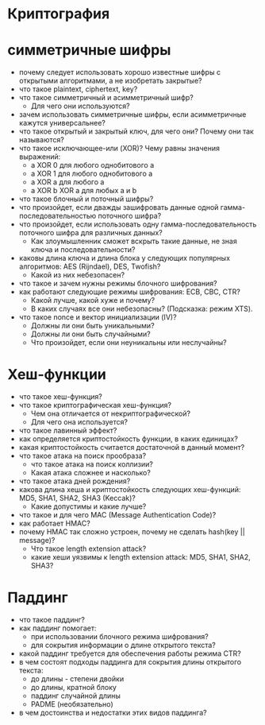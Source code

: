 # Криптография

# симметричные шифры

- почему следует использовать хорошо известные шифры с открытыми алгоритмами, а
  не изобретать закрытые?
- что такое plaintext, ciphertext, key?
- что такое симметричный и асимметричный шифр?
  - Для чего они используются?
- зачем использовать симметричные шифры, если асимметричные кажутся
  универсальнее?
- что такое открытый и закрытый ключ, для чего они? Почему они так называются?
- что такое исключающее-или (XOR)? Чему равны значения выражений:
  - a XOR 0 для любого однобитового a
  - a XOR 1 для любого однобитового a
  - a XOR a для любого a
  - a XOR b XOR a для любых a и b
- что такое блочный и поточный шифры?
- что произойдет, если дважды зашифровать данные одной гамма-последовательностью
  поточного шифра?
- что произойдет, если использовать одну гамма-последовательность поточного
  шифра для различных данных?
  - Как злоумышленник сможет вскрыть такие данные, не зная ключа и последовательности?
- каковы длина ключа и длина блока у следующих популярных алгоритмов: AES
  (Rijndael), DES, Twofish?
  - Какой из них небезопасен?
- что такое и зачем нужны режимы блочного шифрования?
- как работают следующие режимы шифрования: ECB, CBC, CTR?
  - Какой лучше, какой хуже и почему?
  - В каких случаях все они небезопасны? (Подсказка: режим XTS).
- что такое nonce и вектор инициализации (IV)?
  - Должны ли они быть уникальными?
  - Должны ли они быть случайными?
  - Что произойдет, если они неуникальны или неслучайны?

# Хеш-функции

- что такое хеш-функция?
- что такое криптографическая хеш-функция?
  - Чем она отличается от некриптографической?
  - Для чего она используется?
- что такое лавинный эффект?
- как определяется криптостойкость функции, в каких единицах?
- какая криптостойкость считается достаточной в данный момент?
- что такое атака на поиск прообраза?
  - что такое атака на поиск коллизии?
  - Какая атака сложнее и насколько?
- что такое атака дней рождения?
- какова длина хеша и криптостойкость следующих хеш-функций: MD5, SHA1, SHA2,
  SHA3 (Keccak)?
  - Какие допустимы и какие лучше?
- что такое и для чего MAC (Message Authentication Code)?
- как работает HMAC?
- почему HMAC так сложно устроен, почему не сделать hash(key || message)?
  - Что такое length extension attack?
  - какие хеши уязвимы к length extension attack: MD5, SHA1, SHA2, SHA3?

# Паддинг

- что такое паддинг?
- как паддинг помогает:
  - при использовании блочного режима шифрования?
  - для сокрытия информации о длине открытого текста?
- какой паддинг требуется для обеспечения работы режима CTR?
- в чем состоят подходы паддинга для сокрытия длины открытого текста:
  - до длины - степени двойки
  - до длины, кратной блоку
  - паддинг случайной длины
  - PADME (необязательно)
- в чем достоинства и недостатки этих видов паддинга?

